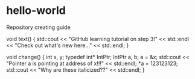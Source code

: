 # hello-world
Repository creating guide

void text()
{
  std::cout << "GitHub learning tutorial on step 3!" << std::endl
    << "Check out what's new here..." << std::endl;
}

void change()
{
  int x, y;
  typedef int* IntPtr;
  IntPtr a, b;
  a = &x;
  std::cout << "Pointer a is pointing at address of x!!!" << std::endl;
  *a = 123123123;
  std::cout << "Why are these italicized??" << std::endl;
}

